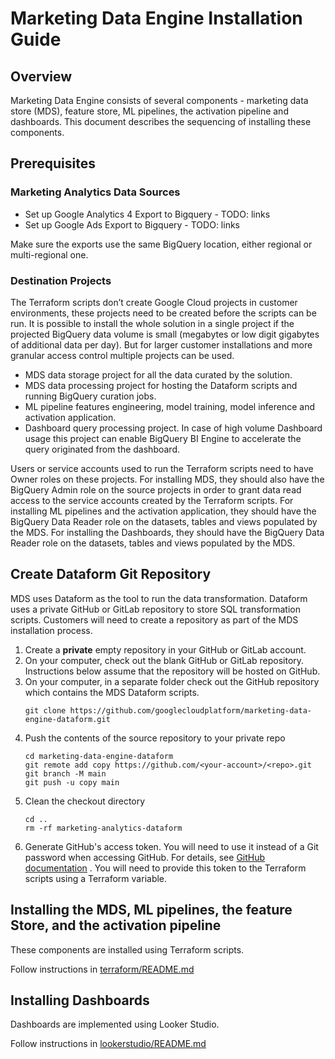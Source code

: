 # Marketing Data Engine Installation Guide

## Overview

Marketing Data Engine consists of several components - marketing data store (MDS), feature store, ML pipelines, 
the activation pipeline and dashboards. This document describes the sequencing of installing these components. 

## Prerequisites
### Marketing Analytics Data Sources
* Set up Google Analytics 4 Export to Bigquery - TODO: links
* Set up Google Ads Export to Bigquery - TODO: links

Make sure the exports use the same BigQuery location, either regional or multi-regional one.

### Destination Projects
The Terraform scripts don’t create Google Cloud projects in customer environments, these projects need to be created
before the scripts can be run. It is possible to install the whole solution in a single project if the projected
BigQuery data volume is small (megabytes or low digit gigabytes of additional data per day). But for larger customer
installations and more granular access control multiple projects can be used.

* MDS data storage project for all the data curated by the solution.
* MDS data processing project for hosting the Dataform scripts and running BigQuery curation jobs.
* ML pipeline features engineering, model training, model inference and activation application.
* Dashboard query processing project. In case of high volume Dashboard usage this project can enable BigQuery BI Engine to
accelerate the query originated from the dashboard.

Users or service accounts used to run the Terraform scripts need to have Owner roles on these projects.
For installing MDS, they should also have the BigQuery Admin role on the source projects in order to grant data read
access to the service accounts created by the Terraform scripts.
For installing ML pipelines and the activation application, they should have the BigQuery Data Reader role on the
datasets, tables and views populated by the MDS.
For installing the Dashboards, they should have the BigQuery Data Reader role on the datasets, tables and views
populated by the MDS.

## Create Dataform Git Repository

MDS uses Dataform as the tool to run the data transformation. Dataform uses a private GitHub or GitLab
repository to store SQL transformation scripts. Customers will need to create a repository as part of the MDS
installation process.

1. Create a **private** empty repository in your GitHub or GitLab account.
2. On your computer, check out the blank GitHub or GitLab repository. Instructions below assume that the repository
   will be hosted on GitHub.
3. On your computer, in a separate folder check out the GitHub repository which contains the MDS Dataform scripts.
    ```
    git clone https://github.com/googlecloudplatform/marketing-data-engine-dataform.git
    ```
4. Push the contents of the source repository to your private repo
    ```
   cd marketing-data-engine-dataform
   git remote add copy https://github.com/<your-account>/<repo>.git
   git branch -M main
   git push -u copy main
    ```
5. Clean the checkout directory
   ```shell
   cd ..
   rm -rf marketing-analytics-dataform
   ```
6. Generate GitHub's access token. You will need to use it instead of a Git password when accessing GitHub. For details,
   see [GitHub documentation](https://docs.github.com/en/authentication/keeping-your-account-and-data-secure/creating-a-personal-access-token)
   .
   You will need to provide this token to the Terraform scripts using a Terraform variable.

## Installing the MDS, ML pipelines, the feature Store, and the activation pipeline

These components are installed using Terraform scripts.

Follow instructions in [terraform/README.md](terraform/README.md)

## Installing Dashboards

Dashboards are implemented using Looker Studio.

Follow instructions in [lookerstudio/README.md](lookerstudio/README.md)

